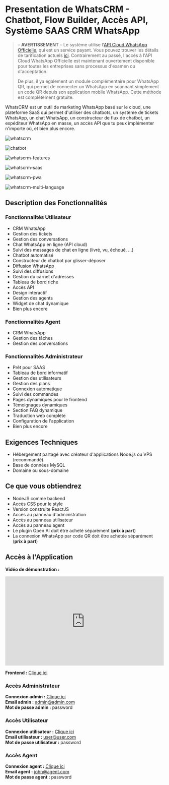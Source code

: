 # Presentation de WhatsCRM - Chatbot, Flow Builder, Accès API, Système SAAS CRM WhatsApp

> – **AVERTISSEMENT** – Le système utilise l'[API Cloud WhatsApp Officielle](https://developers.facebook.com/docs/whatsapp/cloud-api), qui est un service payant. Vous pouvez trouver les détails de tarification actuels [ici](https://business.whatsapp.com/products/platform-pricing). Contrairement au passé, l'accès à l'API Cloud WhatsApp Officielle est maintenant ouvertement disponible pour toutes les entreprises sans processus d'examen ou d'acceptation.
> 
> De plus, il ya également un module complémentaire pour WhatsApp QR, qui permet de connecter un WhatsApp en scannant simplement un code QR depuis son application mobile WhatsApp. Cette méthode est complètement gratuite.

WhatsCRM est un outil de marketing WhatsApp basé sur le cloud, une plateforme SaaS qui permet d'utiliser des chatbots, un système de tickets WhatsApp, un chat WhatsApp, un constructeur de flux de chatbot, un expéditeur WhatsApp en masse, un accès API que tu peux implémenter n'importe où, et bien plus encore.

![whatscrm](https://camo.envatousercontent.com/64f5000b8d5b2f86059a635f76b5cd66b0005af4/68747470733a2f2f68616d696473616966692e636f6d2f636f646563616e796f6e2f776861747363726d2f62616e6e65725f6f6e652e706e67)

![chatbot](https://camo.envatousercontent.com/ff63dc1e6b6d98986b3420481d4c27d491adbfb1/68747470733a2f2f68616d696473616966692e636f6d2f636f646563616e796f6e2f776861747363726d2f62616e6e65725f74776f2e706e67)

![whatscrm-features](https://camo.envatousercontent.com/5aa5a990670bd1e0b1e26751b41b67194891fa5b/68747470733a2f2f68616d696473616966692e636f6d2f636f646563616e796f6e2f776861747363726d2f62616e6e65725f74687265655f757064617465642e706e67)

![whatscrm-saas](https://camo.envatousercontent.com/3e6f10f312a5e16fda53bfcca494c18bb10ac703/68747470733a2f2f68616d696473616966692e636f6d2f636f646563616e796f6e2f776861747363726d2f62616e6e65725f666f75722e706e67)

![whatscrm-pwa](https://camo.envatousercontent.com/b2b6ecb11c88ea7dce59530fa561b192c3f0db2f/68747470733a2f2f68616d696473616966692e636f6d2f636f646563616e796f6e2f776861747363726d2f62616e6e65725f7369782e706e67)

![whatscrm-multi-language](https://camo.envatousercontent.com/863d96ee5307676a21ef99306ca941d63ec5cc79/68747470733a2f2f68616d696473616966692e636f6d2f636f646563616e796f6e2f776861747363726d2f62616e6e65725f736576656e2e706e67)

## Description des Fonctionnalités

### Fonctionnalités Utilisateur

- CRM WhatsApp
- Gestion des tickets
- Gestion des conversations
- Chat WhatsApp en ligne (API cloud)
- Suivi des messages de chat en ligne (livré, vu, échoué, ...)
- Chatbot automatisé
- Constructeur de chatbot par glisser-déposer
- Diffusion WhatsApp
- Suivi des diffusions
- Gestion du carnet d'adresses
- Tableau de bord riche
- Accès API
- Design interactif
- Gestion des agents
- Widget de chat dynamique
- Bien plus encore

### Fonctionnalités Agent

- CRM WhatsApp
- Gestion des tâches
- Gestion des conversations

### Fonctionnalités Administrateur

- Prêt pour SAAS
- Tableau de bord informatif
- Gestion des utilisateurs
- Gestion des plans
- Connexion automatique
- Suivi des commandes
- Pages dynamiques pour le frontend
- Témoignages dynamiques
- Section FAQ dynamique
- Traduction web complète
- Configuration de l'application
- Bien plus encore

## Exigences Techniques

- Hébergement partagé avec créateur d'applications Node.js ou VPS (recommandé)
- Base de données MySQL
- Domaine ou sous-domaine

## Ce que vous obtiendrez

- NodeJS comme backend
- Accès CSS pour le style
- Version construite ReactJS
- Accès au panneau d'administration
- Accès au panneau utilisateur
- Accès au panneau agent
- Le plugin Open AI doit être acheté séparément (**prix à part**)
- La connexion WhatsApp par code QR doit être achetée séparément (**prix à part**)

## Accès à l'Application

**Vidéo de démonstration :** 
<div style="position: relative; padding-bottom: 56.25%; height: 0; overflow: hidden;">
  <iframe style="position: absolute; top: 0; left: 0; width: 100%; height: 100%;" src="https://www.youtube.com/embed/Wg_23HLxdHc" title="YouTube video player" frameborder="0" allow="accelerometer; autoplay; clipboard-write; encrypted-media; gyroscope; picture-in-picture" allowfullscreen></iframe>
</div>

**Frontend :** [Clique ici](http://crm.oneoftheprojects.com/)

### Accès Administrateur
**Connexion admin :** [Clique ici](http://crm.oneoftheprojects.com/admin)  
**Email admin :** admin@admin.com  
**Mot de passe admin :** password

### Accès Utilisateur
**Connexion utilisateur :** [Clique ici](http://crm.oneoftheprojects.com/user)  
**Email utilisateur :** user@user.com  
**Mot de passe utilisateur :** password

### Accès Agent
**Connexion agent :** [Clique ici](http://crm.oneoftheprojects.com/agent)  
**Email agent :** john@agent.com  
**Mot de passe agent :** password